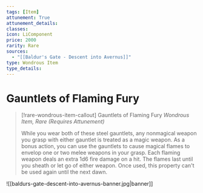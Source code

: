```yaml
---
tags: [Item]
attunement: True
attunement_details: 
classes: 
icon: LiComponent
price: 2000
rarity: Rare
sources:
  - "[[Baldur's Gate - Descent into Avernus]]"
type: Wondrous Item
type_details: 
---
```

# Gauntlets of Flaming Fury
>[!rare-wondrous-item-callout] Gauntlets of Flaming Fury
>*Wondrous Item, Rare (Requires Attunement)*
>
>While you wear both of these steel gauntlets, any nonmagical weapon you grasp with either gauntlet is treated as a magic weapon. As a bonus action, you can use the gauntlets to cause magical flames to envelop one or two melee weapons in your grasp. Each flaming weapon deals an extra 1d6 fire damage on a hit. The flames last until you sheath or let go of either weapon. Once used, this property can't be used again until the next dawn.


![[baldurs-gate-descent-into-avernus-banner.jpg|banner]]
